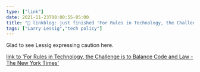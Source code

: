 ```yaml
---
type: ["link"]
date: 2021-11-23T08:00:55-05:00
title: "🔗 linkblog: just finished 'For Rules in Technology, the Challenge is to Balance Code and Law - The New York Times'"
tags: ["Larry Lessig","tech policy"]
---
```

Glad to see Lessig expressing caution here.
 
[link to 'For Rules in Technology, the Challenge is to Balance Code and Law - The New York Times'](https://www.nytimes.com/2021/11/23/business/dealbook/cryptocurrency-code-law-technology.html)

